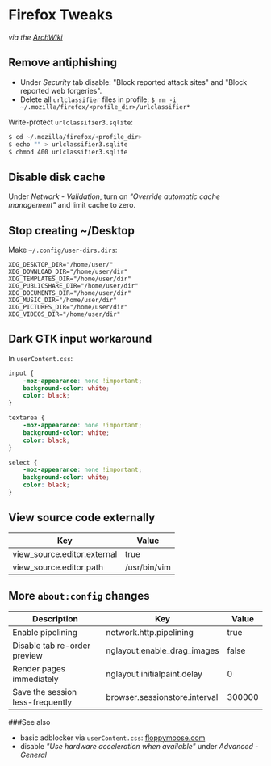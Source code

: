 Firefox Tweaks
===============
_via the [ArchWiki](https://wiki.archlinux.org/index.php/firefox_tweaks)_


Remove antiphishing
-------------------
- Under *Security* tab disable: "Block reported attack sites" and "Block reported web forgeries".
- Delete all `urlclassifier` files in profile: `$ rm -i ~/.mozilla/firefox/<profile_dir>/urlclassifier*`

Write-protect `urlclassifier3.sqlite`:

```bash
$ cd ~/.mozilla/firefox/<profile_dir>
$ echo "" > urlclassifier3.sqlite
$ chmod 400 urlclassifier3.sqlite
```

Disable disk cache
------------------
Under *Network - Validation*, turn on *"Override automatic cache management"* and limit cache to zero.


Stop creating ~/Desktop
-----------------------
Make `~/.config/user-dirs.dirs`:

```
XDG_DESKTOP_DIR="/home/user/"
XDG_DOWNLOAD_DIR="/home/user/dir"
XDG_TEMPLATES_DIR="/home/user/dir"
XDG_PUBLICSHARE_DIR="/home/user/dir"
XDG_DOCUMENTS_DIR="/home/user/dir"
XDG_MUSIC_DIR="/home/user/dir"
XDG_PICTURES_DIR="/home/user/dir"
XDG_VIDEOS_DIR="/home/user/dir"
```


Dark GTK input workaround
-------------------------
In `userContent.css`:

```css
input {
    -moz-appearance: none !important;
    background-color: white;
    color: black;
}

textarea {
    -moz-appearance: none !important;
    background-color: white;
    color: black;
}

select {
    -moz-appearance: none !important;
    background-color: white;
    color: black;
}
```


View source code externally
---------------------------

| Key | Value |
|-----|-------|
|view_source.editor.external|true|
|view_source.editor.path|/usr/bin/vim|


More `about:config` changes
---------------------------
| Description | Key | Value |
|-------------|-----|-------|
|Enable pipelining|network.http.pipelining|true|
|Disable tab re-order preview|nglayout.enable_drag_images|false|
|Render pages immediately|nglayout.initialpaint.delay|0|
|Save the session less-frequently|browser.sessionstore.interval|300000|


###See also

- basic adblocker via `userContent.css`: [floppymoose.com](http://www.floppymoose.com/)
- disable *"Use hardware acceleration when available"* under *Advanced - General*
